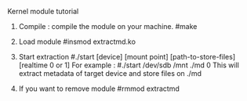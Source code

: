 Kernel module tutorial

1. Compile : compile the module on your machine.
#make


2. Load module 
#insmod extractmd.ko


3. Start extraction
#./start [device] [mount point] [path-to-store-files] [realtime 0 or 1]
For example : #./start /dev/sdb /mnt ./md 0
This will extract metadata of target device and store files on ./md


4. If you want to remove module
#rmmod extractmd

